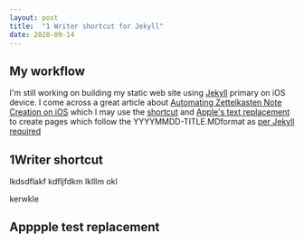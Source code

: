 ```yaml
---
layout: post
title:  "1 Writer shortcut for Jekyll"
date: 2020-09-14
---
```


## My workflow

I'm still working on building my static web site using [Jekyll](https://jekyllrb.com/) primary on iOS device. I come across a great article about [Automating Zettelkasten Note Creation on iOS](https://mentalpivot.com/automating-zettelkasten-note-creation-on-ios/) which I may use the [shortcut](https://www.icloud.com/shortcuts/94a631e0b5884c958713745e504ab9ee) and [Apple's text replacement](https://support.apple.com.hk/guide/iphone/iph6d01d862/ios) to create pages which follow the
YYYYMMDD-TITLE.MDformat as [per Jekyll required](https://jekyllrb.com/docs/posts/)

## 1Writer shortcut

lkdsdflakf
kdfljfdkm lklllm okl


kerwkle

## Apppple test replacement
